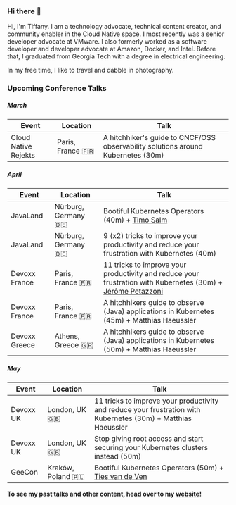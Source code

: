 ### Hi there 👋

Hi, I'm Tiffany. I am a technology advocate, technical content creator, and community enabler in the Cloud Native space. I most recently was a senior developer advocate at VMware. I also formerly worked as a software developer and developer advocate at Amazon, Docker, and Intel. Before that, I graduated from Georgia Tech with a degree in electrical engineering. 

In my free time, I like to travel and dabble in photography.

### Upcoming Conference Talks

##### March

| Event | Location | Talk |
| -------- | -------- | -------- |
| Cloud Native Rejekts | Paris, France 🇫🇷 | A hitchhiker's guide to CNCF/OSS observability solutions around Kubernetes (30m)

##### April

| Event | Location | Talk |
| -------- | -------- | -------- |
| JavaLand | Nürburg, Germany 🇩🇪 | Bootiful Kubernetes Operators (40m) + [Timo Salm](https://timosalm.github.io)
| JavaLand | Nürburg, Germany 🇩🇪 | 9 (x2) tricks to improve your productivity and reduce your frustration with Kubernetes (40m)
| Devoxx France | Paris, France 🇫🇷 | 11 tricks to improve your productivity and reduce your frustration with Kubernetes (30m) + [Jérôme Petazzoni](https://hachyderm.io/@jpetazzo)
| Devoxx France | Paris, France 🇫🇷 | A hitchhikers guide to observe (Java) applications in Kubernetes (45m) + Matthias Haeussler
| Devoxx Greece | Athens, Greece 🇬🇷 | A hitchhikers guide to observe (Java) applications in Kubernetes (50m) + Matthias Haeussler

##### May

| Event | Location | Talk |
| -------- | -------- | -------- |
| Devoxx UK | London, UK 🇬🇧 | 11 tricks to improve your productivity and reduce your frustration with Kubernetes (30m) + Matthias Haeussler
| Devoxx UK | London, UK 🇬🇧 | Stop giving root access and start securing your Kubernetes clusters instead (50m)
| GeeCon | Kraków, Poland 🇵🇱 | Bootiful Kubernetes Operators (50m) + [Ties van de Ven](https://www.tiesvandeven.nl)

**To see my past talks and other content, head over to my [website](https://www.tiffanyfay.dev)!**


<!--
**tiffanyfay/tiffanyfay** is a ✨ _special_ ✨ repository because its `README.md` (this file) appears on your GitHub profile.

Here are some ideas to get you started:

- 🔭 I’m currently working on ...
- 🌱 I’m currently learning ...
- 👯 I’m looking to collaborate on ...
- 🤔 I’m looking for help with ...
- 💬 Ask me about ...
- 📫 How to reach me: ...
- 😄 Pronouns: ...
- ⚡ Fun fact: ...
-->
